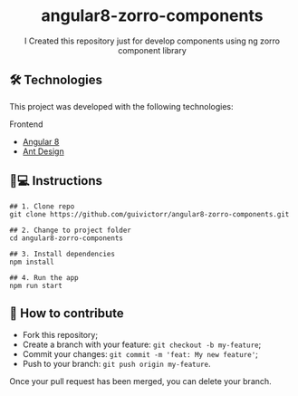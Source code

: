 <h1 align='center'>angular8-zorro-components</h1>
<p align='center'>I Created this repository just for develop components using ng zorro component library</p>

## 🛠 Technologies

This project was developed with the following technologies:

Frontend

- [Angular 8](https://angular.io/)
- [Ant Design](https://ng-zorro.gitee.io/docs/introduce/en)

## 📱💻 Instructions

```
## 1. Clone repo
git clone https://github.com/guivictorr/angular8-zorro-components.git

## 2. Change to project folder
cd angular8-zorro-components

## 3. Install dependencies
npm install

## 4. Run the app
npm run start
```

## 🤔 How to contribute

- Fork this repository;
- Create a branch with your feature: `git checkout -b my-feature`;
- Commit your changes: `git commit -m 'feat: My new feature'`;
- Push to your branch: `git push origin my-feature`.

Once your pull request has been merged, you can delete your branch.
